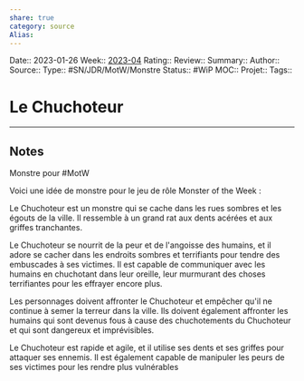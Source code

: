 ```yaml
---
share: true 
category: source
Alias:
---
```

Date:: 2023-01-26
Week:: [2023-04](../week/2023-04.md)
Rating::
Review:: 
Summary:: 
Author::
Source:: 
Type:: #SN/JDR/MotW/Monstre
Status:: #WiP 
MOC::
Projet:: 
Tags:: 

# Le Chuchoteur


***

## Notes

Monstre pour #MotW 

Voici une idée de monstre pour le jeu de rôle Monster of the Week :

Le Chuchoteur est un monstre qui se cache dans les rues sombres et les égouts de la ville. Il ressemble à un grand rat aux dents acérées et aux griffes tranchantes.

Le Chuchoteur se nourrit de la peur et de l'angoisse des humains, et il adore se cacher dans les endroits sombres et terrifiants pour tendre des embuscades à ses victimes. Il est capable de communiquer avec les humains en chuchotant dans leur oreille, leur murmurant des choses terrifiantes pour les effrayer encore plus.

Les personnages doivent affronter le Chuchoteur et empêcher qu'il ne continue à semer la terreur dans la ville. Ils doivent également affronter les humains qui sont devenus fous à cause des chuchotements du Chuchoteur et qui sont dangereux et imprévisibles.

Le Chuchoteur est rapide et agile, et il utilise ses dents et ses griffes pour attaquer ses ennemis. Il est également capable de manipuler les peurs de ses victimes pour les rendre plus vulnérables
